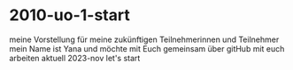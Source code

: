 # 2010-uo-1-start
meine Vorstellung für meine zukünftigen Teilnehmerinnen und Teilnehmer
mein Name ist Yana und möchte mit Euch gemeinsam über gitHub mit euch arbeiten
aktuell 2023-nov
let's start
